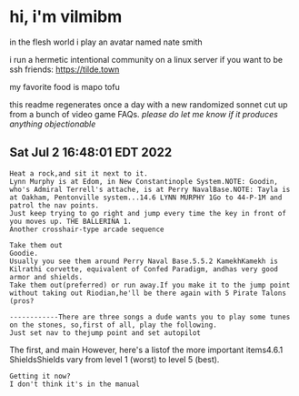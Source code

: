 # hi, i'm vilmibm

in the flesh world i play an avatar named nate smith

i run a hermetic intentional community on a linux server if you want to be ssh friends: https://tilde.town

my favorite food is mapo tofu

this readme regenerates once a day with a new randomized sonnet cut up from a bunch of video game FAQs.
_please do let me know if it produces anything objectionable_

## Sat Jul  2 16:48:01 EDT 2022

    Heat a rock,and sit it next to it.
    Lynn Murphy is at Edom, in New Constantinople System.NOTE: Goodin, who's Admiral Terrell's attache, is at Perry NavalBase.NOTE: Tayla is at Oakham, Pentonville system...14.6 LYNN MURPHY 1Go to 44-P-1M and patrol the nav points.
    Just keep trying to go right and jump every time the key in front of you moves up. THE BALLERINA 1.
    Another crosshair-type arcade sequence
    
    Take them out
    Goodie.
    Usually you see them around Perry Naval Base.5.5.2 KamekhKamekh is Kilrathi corvette, equivalent of Confed Paradigm, andhas very good armor and shields.
    Take them out(preferred) or run away.If you make it to the jump point without taking out Riodian,he'll be there again with 5 Pirate Talons (pros?
    
    ------------There are three songs a dude wants you to play some tunes on the stones, so,first of all, play the following.
    Just set nav to thejump point and set autopilot
      The first, and main
    However, here's a listof the more important items4.6.1 ShieldsShields vary from level 1 (worst) to level 5 (best).
    
    Getting it now?
    I don't think it's in the manual
